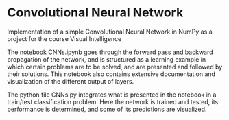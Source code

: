 # Convolutional Neural Network
Implementation of a simple Convolutional Neural Network in NumPy as a project for the course Visual Intelligence

The notebook CNNs.ipynb goes through the forward pass and backward propagation of the network, and is structured as a learning example in which certain problems are to be solved, and are presented and followed by their solutions. This notebook also contains extensive documentation and visualization of the different output of layers. 

The python file CNNs.py integrates what is presented in the notebook in a train/test classification problem. Here the network is trained and tested, its performance is determined, and some of its predictions are visualized.

